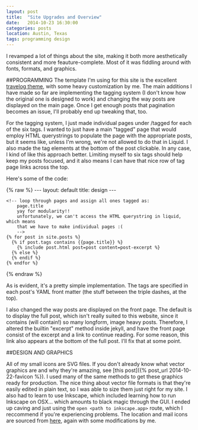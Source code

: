 ```yaml
---
layout: post
title:  "Site Upgrades and Overview"
date:   2014-10-23 16:30:00
categories: posts
location: Austin, Texas
tags: programming design 
---
```


I revamped a lot of things about the site, making it both more aesthetically consistent and more feauture-complete. Most of it was fiddling around with fonts, formats, and graphics.

##PROGRAMMING
The template I'm using for this site is the excellent [travelog theme](https://github.com/rowanoulton/travelog-theme), with some heavy customization by me.<!--preview--> The main additions I have made so far are implementing the tagging system (I don't know how the original one is designed to work) and changing the way posts are displayed on the main page. Once I get enough posts that pagination becomes an issue, I'll probably end up tweaking that, too.

For the tagging system, I just made individual pages under /tagged for each of the six tags. I wanted to just have a main "tagged" page that would employ HTML querystrings to populate the page with the appropriate posts, but it seems like, unless I'm wrong, we're not allowed to do that in Liquid. I also made the tag elements at the bottom of the post clickable. In any case, I kind of like this approach better. Limiting myself to six tags should help keep my posts focused, and it also means I can have that nice row of tag page links across the top.

Here's some of the code:

{% raw %}
	---
	layout: default
	title: design
	---

	<!-- loop through pages and assign all ones tagged as:
		page.title
		yay for modularity!!
		unfortunately, we can't access the HTML querystring in liquid, which means
		that we have to make individual pages :(
		-->
	{% for post in site.posts %}
	  {% if post.tags contains {{page.title}} %}
	  	{% include post.html post=post content=post-excerpt %}
	  {% else %}
	  {% endif %}
	{% endfor %}
{% endraw %}

As is evident, it's a pretty simple implementation. The tags are specified in each post's YAML front matter (the stuff between the triple dashes, at the top).

I also changed the way posts are displayed on the front page. The default is to display the full post, which isn't really suited to this website, since it contains (will contain!) so many longform, image heavy posts. Therefore, I altered the builtin "excerpt" method inside jekyll, and have the front page consist of the excerpt and a link to continue reading. For some reason, this link also appears at the bottom of the full post. I'll fix that at some point.

##DESIGN AND GRAPHICS

All of my small icons are SVG files. If you don't already know what vector graphics are and why they're amazing, see [this post]({% post_url 2014-10-22-favicon %}). I used many of the same methods to get these graphics ready for production. The nice thing about vector file formats is that they're easily edited in plain text, so I was able to size them just right for my site. I also had to learn to use Inkscape, which included learning how to run Inkscape on OSX... which amounts to black magic through the GUI. I ended up caving and just using the `open <path to inkscape.app>` route, which I reccommend if you're experiencing problems. The location and mail icons are sourced from [here](http://www.flaticon.com), again with some modifications by me. 
